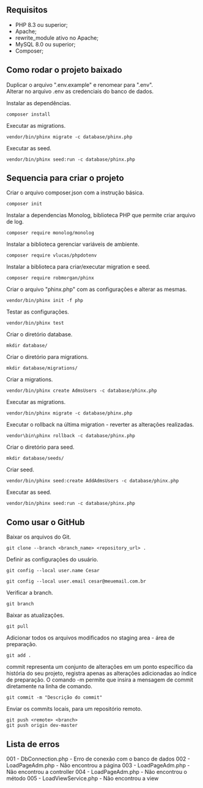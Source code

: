 ## Requisitos

* PHP 8.3 ou superior;
* Apache;
* rewrite_module ativo no Apache;
* MySQL 8.0 ou superior;
* Composer;

## Como rodar o projeto baixado

Duplicar o arquivo ".env.example" e renomear para ".env".<br>
Alterar no arquivo .env as credenciais do banco de dados.<br>

Instalar as dependências.
```
composer install
```

Executar as migrations.
```
vendor/bin/phinx migrate -c database/phinx.php
```

Executar as seed.
```
vendor/bin/phinx seed:run -c database/phinx.php
```


## Sequencia para criar o projeto
Criar o arquivo composer.json com a instrução básica.
```
composer init
```

Instalar a dependencias Monolog, biblioteca PHP que permite criar arquivo de log.
```
composer require monolog/monolog
```

Instalar a biblioteca gerenciar variáveis de ambiente.
```
composer require vlucas/phpdotenv
```

Instalar a biblioteca para criar/executar migration e seed.
```
composer require robmorgan/phinx
```

Criar o arquivo "phinx.php" com as configurações e alterar as mesmas.
```
vendor/bin/phinx init -f php
```

Testar as configurações.
```
vendor/bin/phinx test
```

Criar o diretório database.
```
mkdir database/
```

Criar o diretório para migrations.
```
mkdir database/migrations/
```

Criar a migrations.
```
vendor/bin/phinx create AdmsUsers -c database/phinx.php
```

Executar as migrations.
```
vendor/bin/phinx migrate -c database/phinx.php
```

Executar o rollback na última migration - reverter as alterações realizadas.
```
vendor\bin\phinx rollback -c database/phinx.php
```

Criar o diretório para seed.
```
mkdir database/seeds/
```

Criar seed.
```
vendor/bin/phinx seed:create AddAdmsUsers -c database/phinx.php
```

Executar as seed.
```
vendor/bin/phinx seed:run -c database/phinx.php
```



## Como usar o GitHub
Baixar os arquivos do Git.
```
git clone --branch <branch_name> <repository_url> .
```

Definir as configurações do usuário.
```
git config --local user.name Cesar
```
```
git config --local user.email cesar@meuemail.com.br
```

Verificar a branch.
```
git branch 
```

Baixar as atualizações.
```
git pull
```

Adicionar todos os arquivos modificados no staging area - área de preparação.
```
git add .
```

commit representa um conjunto de alterações em um ponto específico da história do seu projeto, registra apenas as alterações adicionadas ao índice de preparação.
O comando -m permite que insira a mensagem de commit diretamente na linha de comando.
```
git commit -m "Descrição do commit"
```

Enviar os commits locais, para um repositório remoto.
```
git push <remote> <branch>
git push origin dev-master
```

## Lista de erros
001 - DbConnection.php - Erro de conexão com o banco de dados
002 - LoadPageAdm.php - Não encontrou a página
003 - LoadPageAdm.php - Não encontrou a controller
004 - LoadPageAdm.php - Não encontrou o método
005 - LoadViewService.php - Não encontrou a view

